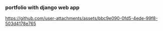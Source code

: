 ### portfolio with django web app 


https://github.com/user-attachments/assets/bbc9e090-0fd5-4ede-99f8-503d4178e765
